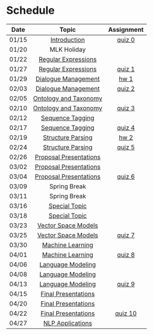 # Schedule

|Date | Topic | Assignment |
|:---:|:---:|:---:|
|01/15| [Introduction](syllabus.md) | [quiz 0](getting_started.md) |
|01/20| MLK Holiday |  |
|01/22| [Regular Expressions](regular_expressions.ipynb) |  |
|01/27| [Regular Expressions](regular_expressions.ipynb) | [quiz 1](quizzes.md#quiz-1) |
|01/29| [Dialogue Management]() | [hw 1](hw-text-matching.md) |
|02/03| [Dialogue Management]() | [quiz 2](quizzes.md#quiz-2) |
|02/05| [Ontology and Taxonomy]() |  |
|02/10| [Ontology and Taxonomy]() | [quiz 3](quizzes.md#quiz-3) |
|02/12| [Sequence Tagging]() |  |
|02/17| [Sequence Tagging]() | [quiz 4](quizzes.md#quiz-4) |
|02/19| [Structure Parsing]() | [hw 2](hw-lexicon-entity-matching.md) |
|02/24| [Structure Parsing]() | [quiz 5](quizzes.md#quiz-5) |
|02/26| [Proposal Presentations]() |  |
|03/02| [Proposal Presentations]() |  |
|03/04| [Proposal Presentations]() | [quiz 6](quizzes.md#quiz-6) |
|03/09| Spring Break |  |
|03/11| Spring Break |  |
|03/16| [Special Topic]() |  |
|03/18| [Special Topic]() |  |
|03/23| [Vector Space Models]() |  |
|03/25| [Vector Space Models]() | [quiz 7](quizzes.md#quiz-7) |
|03/30| [Machine Learning]() |  |
|04/01| [Machine Learning]() | [quiz 8](quizzes.md#quiz-8) |
|04/06| [Language Modeling]() |  |
|04/08| [Language Modeling]() |  |
|04/13| [Language Modeling]() | [quiz 9](quizzes.md#quiz-9) |
|04/15| [Final Presentations]() |  |
|04/20| [Final Presentations]() |  |
|04/22| [Final Presentations]() | [quiz 10](quizzes.md#quiz-10) |
|04/27| [NLP Applications]() |  |

